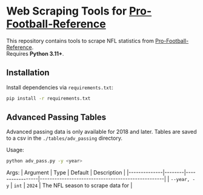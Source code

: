 # Web Scraping Tools for [Pro-Football-Reference](https://www.pro-football-reference.com)

This repository contains tools to scrape NFL statistics from [Pro-Football-Reference](https://www.pro-football-reference.com).  
Requires **Python 3.11+**.

## Installation

Install dependencies via `requirements.txt`:

```bash
pip install -r requirements.txt
```

## Advanced Passing Tables

Advanced passing data is only available for 2018 and later. Tables are saved to a csv in the ```./tables/adv_passing``` directory.

Usage:

```bash
python adv_pass.py -y <year> 
```

Args:
| Argument     | Type   | Default         | Description                                       |
|--------------|--------|-----------------|---------------------------------------------------|
| `--year, -y` | `int`  | `2024`          | The NFL season to scrape data for                 |